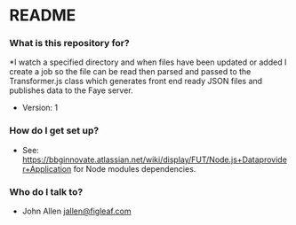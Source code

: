 # README #

### What is this repository for? ###

*I watch a specified directory and when files have been updated or added I create a job so the file can be read then parsed and passed to the Transformer.js class which generates front end ready JSON files and publishes data to the Faye server.

* Version: 1

### How do I get set up? ###

* See: https://bbginnovate.atlassian.net/wiki/display/FUT/Node.js+Dataprovider+Application for Node modules dependencies.

### Who do I talk to? ###

* John Allen jallen@figleaf.com